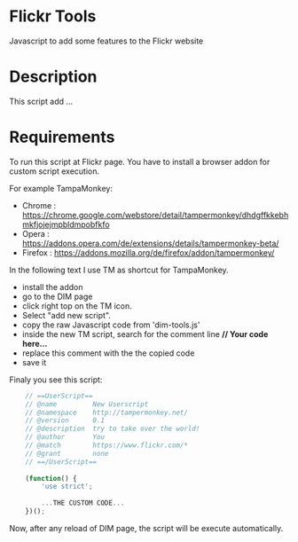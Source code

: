 # Flickr Tools
Javascript to add some features to the Flickr website

# Description
This script add ...

# Requirements
To run this script at Flickr page. You have to install a browser addon for custom script execution.

For example TampaMonkey:
* Chrome : https://chrome.google.com/webstore/detail/tampermonkey/dhdgffkkebhmkfjojejmpbldmpobfkfo
* Opera : https://addons.opera.com/de/extensions/details/tampermonkey-beta/
* Firefox : https://addons.mozilla.org/de/firefox/addon/tampermonkey/

In the following text I use TM as shortcut for TampaMonkey.

* install the addon
* go to the DIM page 
* click right top on the TM icon. 
* Select "add new script".
* copy the raw Javascript code from 'dim-tools.js' 
* inside the new TM script, search for the comment line  **// Your code here...**
* replace this comment with the the copied code
* save it 

Finaly you see this script:
````javascript
    // ==UserScript==
    // @name         New Userscript
    // @namespace    http://tampermonkey.net/
    // @version      0.1
    // @description  try to take over the world!
    // @author       You
    // @match        https://www.flickr.com/*
    // @grant        none
    // ==/UserScript==
    
    (function() {
        'use strict';
    
        ...THE CUSTOM CODE...
    })();
````

Now, after any reload of DIM page, the script will be execute automatically.
